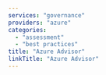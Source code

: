 ```yaml
---
services: "governance"
providers: "azure"
categories:
  - "assessment"
  - "best practices"
title: "Azure Advisor"
linkTitle: "Azure Advisor"
---
```

